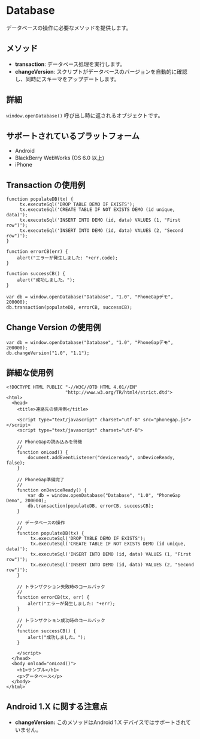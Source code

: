 Database
=======

データベースの操作に必要なメソッドを提供します。


メソッド
-------

- __transaction__: データベース処理を実行します。
- __changeVersion__: スクリプトがデータベースのバージョンを自動的に確認し、同時にスキーマをアップデートします。

詳細
-------

 `window.openDatabase()` 呼び出し時に返されるオブジェクトです。

サポートされているプラットフォーム
-------------------

- Android
- BlackBerry WebWorks (OS 6.0 以上)
- iPhone

Transaction の使用例
------------------
	function populateDB(tx) {
		 tx.executeSql('DROP TABLE DEMO IF EXISTS');
		 tx.executeSql('CREATE TABLE IF NOT EXISTS DEMO (id unique, data)');
		 tx.executeSql('INSERT INTO DEMO (id, data) VALUES (1, "First row")');
		 tx.executeSql('INSERT INTO DEMO (id, data) VALUES (2, "Second row")');
	}
	
	function errorCB(err) {
		alert("エラーが発生しました: "+err.code);
	}
	
	function successCB() {
		alert("成功しました。");
	}
	
	var db = window.openDatabase("Database", "1.0", "PhoneGapデモ", 200000);
	db.transaction(populateDB, errorCB, successCB);

Change Version の使用例
-------------------

	var db = window.openDatabase("Database", "1.0", "PhoneGapデモ", 200000);
	db.changeVersion("1.0", "1.1");

詳細な使用例
------------

    <!DOCTYPE HTML PUBLIC "-//W3C//DTD HTML 4.01//EN"
                          "http://www.w3.org/TR/html4/strict.dtd">
    <html>
      <head>
        <title>連絡先の使用例</title>

        <script type="text/javascript" charset="utf-8" src="phonegap.js"></script>
        <script type="text/javascript" charset="utf-8">

        // PhoneGapの読み込みを待機
        //
        function onLoad() {
            document.addEventListener("deviceready", onDeviceReady, false);
        }

        // PhoneGap準備完了
        //
        function onDeviceReady() {
			var db = window.openDatabase("Database", "1.0", "PhoneGap Demo", 200000);
			db.transaction(populateDB, errorCB, successCB);
        }
		
		// データベースの操作 
		//
		function populateDB(tx) {
			 tx.executeSql('DROP TABLE DEMO IF EXISTS');
			 tx.executeSql('CREATE TABLE IF NOT EXISTS DEMO (id unique, data)');
			 tx.executeSql('INSERT INTO DEMO (id, data) VALUES (1, "First row")');
			 tx.executeSql('INSERT INTO DEMO (id, data) VALUES (2, "Second row")');
		}
		
		// トランザクション失敗時のコールバック
		//
		function errorCB(tx, err) {
			alert("エラーが発生しました: "+err);
		}
		
		// トランザクション成功時のコールバック
		//
		function successCB() {
			alert("成功しました。");
		}
	
        </script>
      </head>
      <body onload="onLoad()">
        <h1>サンプル</h1>
        <p>データベース</p>
      </body>
    </html>

Android 1.X に関する注意点
------------------

- __changeVersion:__ このメソッドはAndroid 1.X デバイスではサポートされていません。